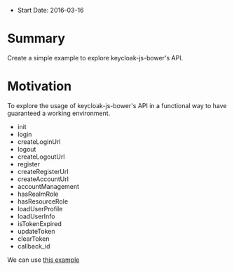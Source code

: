- Start Date: 2016-03-16

# Summary

Create a simple example to explore keycloak-js-bower's API.

# Motivation

To explore the usage of keycloak-js-bower's API in a functional way to
have guaranteed a working environment.

* init
* login
* createLoginUrl
* logout
* createLogoutUrl
* register
* createRegisterUrl
* createAccountUrl
* accountManagement
* hasRealmRole
* hasResourceRole
* loadUserProfile
* loadUserInfo
* isTokenExpired
* updateToken
* clearToken
* callback_id

We can use [this example](https://github.com/bucharest-gold/example-kb)
